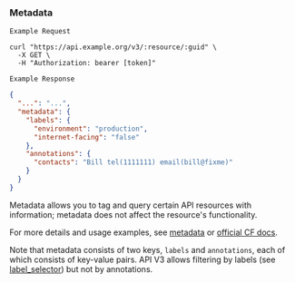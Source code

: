 <!-- We need to use plain html here to specify different ids. Otherwise the framework will mess up urls -->
<h3 id="metadata-v3">Metadata</h3>

```
Example Request
```

```shell
curl "https://api.example.org/v3/:resource/:guid" \
  -X GET \
  -H "Authorization: bearer [token]"
```

```
Example Response
```

```json
{
  "...": "...",
  "metadata": {
    "labels": {
      "environment": "production",
      "internet-facing": "false"
    },
    "annotations": {
      "contacts": "Bill tel(1111111) email(bill@fixme)"
    }
  }
}
```

Metadata allows you to tag and query certain API resources with information; metadata does not affect the resource's functionality.

For more details and usage examples, see [metadata](#metadata) or [official CF docs](https://docs.cloudfoundry.org/adminguide/metadata.html).

Note that metadata consists of two keys, `labels` and `annotations`, each of which consists of key-value pairs. API V3 allows filtering by labels (see [label_selector](#labels-and-selectors)) but not by annotations.


